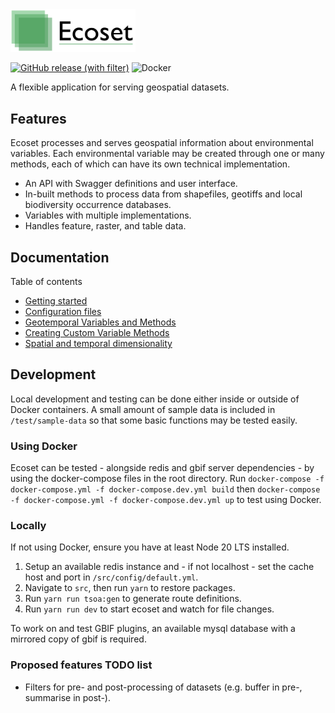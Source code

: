 <img alt="ecoset" src="docs/images/ecoset-logo.png" width=200>

<a href="https://github.com/AndrewIOM/ecoset/pkgs/container/ecoset-vnext%2Fimage">![GitHub release (with filter)](https://img.shields.io/github/v/release/AndrewIOM/ecoset?label=Container%20registry&color=%2351BB93)</a>
![Docker](https://github.com/AndrewIOM/ecoset-vnext/workflows/Docker/badge.svg)

A flexible application for serving geospatial datasets.

## Features

Ecoset processes and serves geospatial information about environmental variables. Each environmental variable may be created through one or many methods, each of which can have its own technical implementation. 

- An API with Swagger definitions and user interface.
- In-built methods to process data from shapefiles, geotiffs and local biodiversity occurrence databases.
- Variables with multiple implementations.
- Handles feature, raster, and table data. 

## Documentation

Table of contents

* [Getting started](/docs/gettting-started.md)
* [Configuration files](/docs/configuration.md)
* [Geotemporal Variables and Methods](/docs/variables.md)
* [Creating Custom Variable Methods](/docs/custom-methods.md)
* [Spatial and temporal dimensionality](/docs/dimensions.md)

## Development

Local development and testing can be done either inside or outside of Docker containers. A small amount of sample data is included in ``/test/sample-data`` so that some basic functions may be tested easily.

### Using Docker

Ecoset can be tested - alongside redis and gbif server dependencies - by using the docker-compose files in the root directory. Run ``docker-compose -f docker-compose.yml -f docker-compose.dev.yml build`` then ``docker-compose -f docker-compose.yml -f docker-compose.dev.yml up`` to test using Docker.

### Locally

If not using Docker, ensure you have at least Node 20 LTS installed. 

1. Setup an available redis instance and - if not localhost - set the cache host and port in ``/src/config/default.yml``.
2. Navigate to ``src``, then run ``yarn`` to restore packages.
3. Run ``yarn run tsoa:gen`` to generate route definitions.
4. Run ``yarn run dev`` to start ecoset and watch for file changes.

To work on and test GBIF plugins, an available mysql database with a mirrored copy of gbif is required. 

### Proposed features TODO list

- Filters for pre- and post-processing of datasets (e.g. buffer in pre-, summarise in post-).